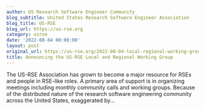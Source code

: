 ```yaml
---
author: US Research Software Engineer Community
blog_subtitle: United States Research Software Engineer Association
blog_title: US-RSE
blog_url: https://us-rse.org
category: usrse
date: '2022-08-04 00:00:00'
layout: post
original_url: https://us-rse.org/2022-08-04-local-regional-working-group/
title: Announcing the US-RSE Local and Regional Working Group
---
```


The US-RSE Association has grown to become a major resource for RSEs and people in RSE-like roles. A primary area of support is in organizing meetings including monthly community calls and working groups. Because of the distributed nature of the research software engineering community across the United States, exaggerated by...